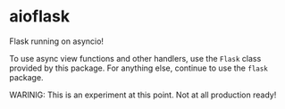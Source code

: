 # aioflask
Flask running on asyncio!

To use async view functions and other handlers, use the `Flask` class provided
by this package. For anything else, continue to use the `flask` package.

WARINIG: This is an experiment at this point. Not at all production ready!
